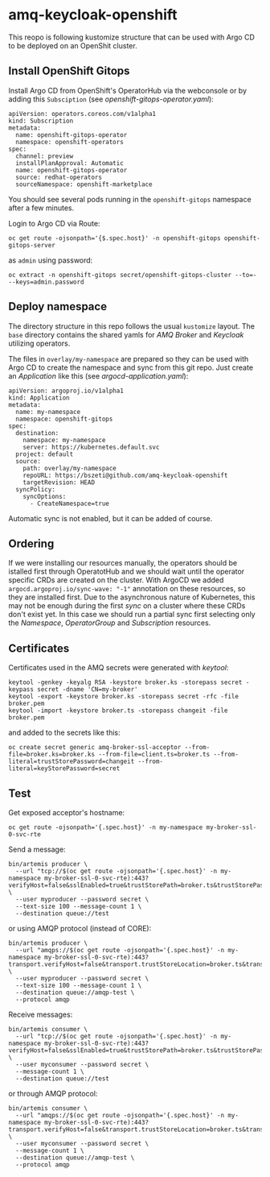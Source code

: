 # amq-keycloak-openshift

This reopo is following kustomize structure that can be used with Argo CD to be deployed on an OpenShit cluster.

## Install OpenShift Gitops

Install Argo CD from OpenShift's OperatorHub via the webconsole or by adding this `Subsciption` (see _openshift-gitops-operator.yaml_):

```
apiVersion: operators.coreos.com/v1alpha1
kind: Subscription
metadata:
  name: openshift-gitops-operator
  namespace: openshift-operators
spec:
  channel: preview
  installPlanApproval: Automatic
  name: openshift-gitops-operator
  source: redhat-operators
  sourceNamespace: openshift-marketplace
```

You should see several pods running in the `openshift-gitops` namespace after a few minutes.

Login to Argo CD via Route:

```
oc get route -ojsonpath='{$.spec.host}' -n openshift-gitops openshift-gitops-server
```

as `admin` using password:

```
oc extract -n openshift-gitops secret/openshift-gitops-cluster --to=- --keys=admin.password
```

## Deploy namespace

The directory structure in this repo follows the usual `kustomize` layout. The `base` directory contains the shared yamls for _AMQ Broker_ and _Keycloak_ utilizing operators. 

The files in `overlay/my-namespace` are prepared so they can be used with Argo CD to create the namespace and sync from this git repo. Just create an _Application_ like this (see _argocd-application.yaml_):

```
apiVersion: argoproj.io/v1alpha1
kind: Application
metadata:
  name: my-namespace
  namespace: openshift-gitops
spec:
  destination:
    namespace: my-namespace
    server: https://kubernetes.default.svc
  project: default
  source:
    path: overlay/my-namespace
    repoURL: https://bszeti@github.com/amq-keycloak-openshift
    targetRevision: HEAD
  syncPolicy:
    syncOptions:
      - CreateNamespace=true
```

Automatic sync is not enabled, but it can be added of course.

## Ordering

If we were installing our resources manually, the operators should be istalled first through OperatotHub and we should wait until the operator specific CRDs are created on the cluster. With ArgoCD we added `argocd.argoproj.io/sync-wave: "-1"` annotation on these resources, so they are installed first. Due to the asynchronous nature of Kubernetes, this may not be enough during the first _sync_ on a cluster where these CRDs don't exist yet. In this case we should run a partial sync first selecting only the _Namespace_, _OperatorGroup_ and _Subscription_ resources.

## Certificates

Certificates used in the AMQ secrets were generated with _keytool_:

```
keytool -genkey -keyalg RSA -keystore broker.ks -storepass secret -keypass secret -dname 'CN=my-broker'
keytool -export -keystore broker.ks -storepass secret -rfc -file broker.pem
keytool -import -keystore broker.ts -storepass changeit -file broker.pem
```

and added to the secrets like this:

```
oc create secret generic amq-broker-ssl-acceptor --from-file=broker.ks=broker.ks --from-file=client.ts=broker.ts --from-literal=trustStorePassword=changeit --from-literal=keyStorePassword=secret
```

## Test

Get exposed acceptor's hostname:

 `oc get route -ojsonpath='{.spec.host}' -n my-namespace my-broker-ssl-0-svc-rte`

Send a message:

```
bin/artemis producer \
  --url "tcp://$(oc get route -ojsonpath='{.spec.host}' -n my-namespace my-broker-ssl-0-svc-rte):443?verifyHost=false&sslEnabled=true&trustStorePath=broker.ts&trustStorePassword=changeit" \
  --user myproducer --password secret \
  --text-size 100 --message-count 1 \
  --destination queue://test
```

or using AMQP protocol (instead of CORE):

```
bin/artemis producer \
  --url "amqps://$(oc get route -ojsonpath='{.spec.host}' -n my-namespace my-broker-ssl-0-svc-rte):443?transport.verifyHost=false&transport.trustStoreLocation=broker.ts&transport.trustStorePassword=changeit" \
  --user myproducer --password secret \
  --text-size 100 --message-count 1 \
  --destination queue://amqp-test \
  --protocol amqp
```

Receive messages:

```
bin/artemis consumer \
  --url "tcp://$(oc get route -ojsonpath='{.spec.host}' -n my-namespace my-broker-ssl-0-svc-rte):443?verifyHost=false&sslEnabled=true&trustStorePath=broker.ts&trustStorePassword=changeit" \
  --user myconsumer --password secret \
  --message-count 1 \
  --destination queue://test
```

or through AMQP protocol:

```
bin/artemis consumer \
  --url "amqps://$(oc get route -ojsonpath='{.spec.host}' -n my-namespace my-broker-ssl-0-svc-rte):443?transport.verifyHost=false&transport.trustStoreLocation=broker.ts&transport.trustStorePassword=changeit" \
  --user myconsumer --password secret \
  --message-count 1 \
  --destination queue://amqp-test \
  --protocol amqp
```
